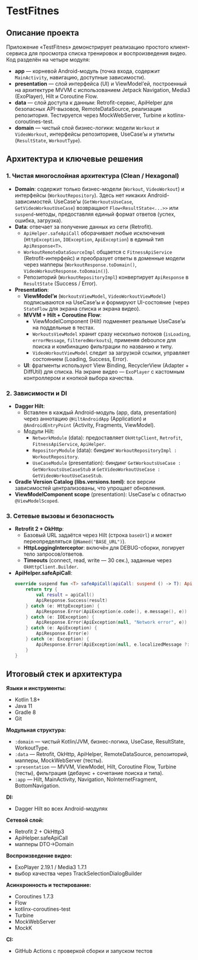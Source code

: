 # TestFitnes

## Описание проекта
Приложение «TestFitnes» демонстрирует реализацию простого клиент-сервиса для просмотра списка тренировок и воспроизведения видео. Код разделён на четыре модуля:

- **app** — корневой Android-модуль (точка входа, содержит `MainActivity`, навигацию, доступные зависимости).  
- **presentation** — слой интерфейса (UI) и ViewModel’ей, построенный на архитектуре MVVM с использованием Jetpack Navigation, Media3 (ExoPlayer), Hilt и Coroutine Flow.  
- **data** — слой доступа к данным: Retrofit-сервис, ApiHelper для безопасных API-вызовов, RemoteDataSource, реализация репозитория. Тестируется через MockWebServer, Turbine и kotlinx-coroutines-test.  
- **domain** — чистый слой бизнес-логики: модели `Workout` и `VideoWorkout`, интерфейсы репозиториев, UseCase’ы и утилиты (`ResultState`, `WorkoutType`).  

## Архитектура и ключевые решения

### 1. Чистая многослойная архитектура (Clean / Hexagonal)
- **Domain**: содержит только бизнес-модели (`Workout`, `VideoWorkout`) и интерфейсы (`WorkoutRepository`). Здесь нет никаких Android-зависимостей. UseCase’ы (`GetWorkoutsUseCase`, `GetVideoWorkoutUseCase`) возвращают `Flow<ResultState<...>>` или `suspend`-методы, предоставляя единый формат ответов (успех, ошибка, загрузка).
- **Data**: отвечает за получение данных из сети (Retrofit).  
  - `ApiHelper.safeApiCall` оборачивает любые исключения (`HttpException`, `IOException`, `ApiException`) в единый тип `ApiResponse<T>`.  
  - `WorkoutRemoteDataSourceImpl` общается с `FitnessApiService` (Retrofit-интерфейс) и преобразует ответы в доменные модели через мапперы (`WorkoutResponse.toDomain()`, `VideoWorkoutResponse.toDomain()`).  
  - Репозиторий (`WorkoutRepositoryImpl`) конвертирует `ApiResponse` в `ResultState` (Success / Error).  
- **Presentation**:  
  - **ViewModel’и** (`WorkoutsViewModel`, `VideoWorkoutViewModel`) подписываются на UseCase’ы и формируют UI-состояние (через `StateFlow` для экрана списка и экрана видео).  
  - **MVVM + Hilt + Coroutine Flow**:  
    - ViewModelComponent (Hilt) подменяет реальные UseCase’ы на поддельные в тестах.  
    - `WorkoutsViewModel` хранит сразу несколько потоков (`isLoading`, `errorMessage`, `filteredWorkouts`), применяя debounce для поиска и комбинацию фильтрации по названию и типу.  
    - `VideoWorkoutViewModel` следит за загрузкой ссылки, управляет состоянием (Loading, Success, Error).  
  - **UI**: фрагменты используют View Binding, RecyclerView (Adapter + DiffUtil) для списка. На экране видео — `ExoPlayer` с кастомным контроллером и кнопкой выбора качества.  

### 2. Зависимости и DI
- **Dagger Hilt**:
  - Вставлен в каждый Android-модуль (app, data, presentation) через аннотацию `@HiltAndroidApp` (Application) и `@AndroidEntryPoint` (Activity, Fragments, ViewModel).  
  - Модули Hilt:  
    - `NetworkModule` (data): предоставляет `OkHttpClient`, `Retrofit`, `FitnessApiService`, `ApiHelper`.  
    - `RepositoryModule` (data): биндинг `WorkoutRepositoryImpl : WorkoutRepository`.  
    - `UseCaseModule` (presentation): биндинг `GetWorkoutsUseCase : GetWorkoutsUseCaseStub` и `GetVideoWorkoutUseCase : GetVideoWorkoutUseCaseStub`.  
- **Gradle Version Catalog (libs.versions.toml)**: все версии зависимостей централизованы, что упрощает обновления.  
- **ViewModelComponent scope** (presentation): UseCase’ы с областью `@ViewModelScoped`.  

### 3. Сетевые вызовы и безопасность
- **Retrofit 2 + OkHttp**:
  - Базовый URL задаётся через Hilt (строка `baseUrl`) и может переопределяться (`@Named("BASE_URL")`).  
  - **HttpLoggingInterceptor**: включён для DEBUG-сборки, логирует тело запросов/ответов.  
  - **Timeouts** (connect, read, write — 30 сек.), заданные через `OkHttpClient.Builder`.  
- **ApiHelper.safeApiCall**:  
  ```kotlin
  override suspend fun <T> safeApiCall(apiCall: suspend () -> T): ApiResponse<T> {
      return try {
          val result = apiCall()
          ApiResponse.Success(result)
      } catch (e: HttpException) {
          ApiResponse.Error(ApiException(e.code(), e.message(), e))
      } catch (e: IOException) {
          ApiResponse.Error(ApiException(null, "Network error", e))
      } catch (e: ApiException) {
          ApiResponse.Error(e)              
      } catch (e: Exception) {
          ApiResponse.Error(ApiException(null, e.localizedMessage ?: "Unknown error", e))
      }
  }

## Итоговый стек и архитектура

**Языки и инструменты:**
- Kotlin 1.8+
- Java 11
- Gradle 8
- Git

**Модульная структура:**
- `:domain` — чистый Kotlin/JVM, бизнес-логика, UseCase, ResultState, WorkoutType.  
- `:data` — Retrofit, OkHttp, ApiHelper, RemoteDataSource, репозиторий, мапперы, MockWebServer (тесты).  
- `:presentation` — MVVM, ViewModel, Hilt, Coroutine Flow, Turbine (тесты), фильтрация (дебаунс + сочетание поиска и типа).  
- `:app` — Hilt, MainActivity, Navigation, NoInternetFragment, BottomNavigation.

**DI:**
- Dagger Hilt во всех Android-модулях

**Сетевой слой:**
- Retrofit 2 + OkHttp3
- ApiHelper.safeApiCall
- мапперы DTO→Domain

**Воспроизведение видео:**
- ExoPlayer 2.19.1 / Media3 1.7.1
- выбор качества через TrackSelectionDialogBuilder

**Асинхронность и тестирование:**
- Coroutines 1.7.3
- Flow
- kotlinx-coroutines-test
- Turbine
- MockWebServer
- MockK

**CI:**
- GitHub Actions с проверкой сборки и запуском тестов


